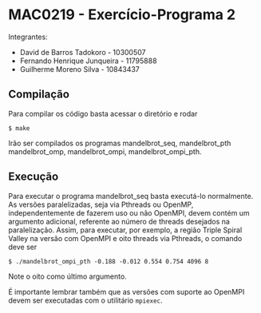 # MAC0219 - Exercício-Programa 2

Integrantes:
* David de Barros Tadokoro         - 10300507  
* Fernando Henrique Junqueira      - 11795888 
* Guilherme Moreno Silva           - 10843437  


## Compilação
Para compilar os código basta acessar o diretório e rodar
```
$ make
```
Irão ser compilados os programas mandelbrot_seq, mandelbrot_pth
mandelbrot_omp, mandelbrot_ompi, mandelbrot_ompi_pth.

## Execução
Para executar o programa mandelbrot_seq basta executá-lo
normalmente. As versões paralelizadas, seja via Pthreads ou OpenMP,
independentemente de fazerem uso ou não OpenMPI, devem contém um
argumento adicional, referente ao número de threads desejados na
paralelização. Assim, para executar, por exemplo, a região Triple
Spiral Valley na versão com OpenMPI e oito threads via Pthreads,
o comando deve ser
```
$ ./mandelbrot_ompi_pth -0.188 -0.012 0.554 0.754 4096 8
```
Note o oito como último argumento.

É importante lembrar também que as versões com suporte ao OpenMPI
devem ser executadas com o utilitário `mpiexec`.
